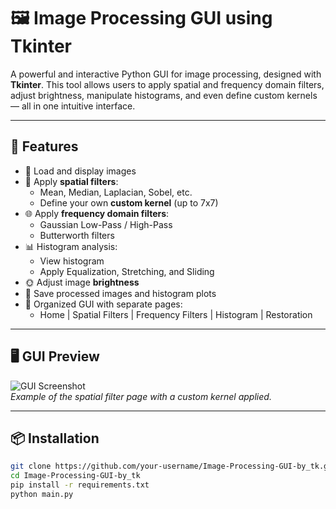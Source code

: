 # 🖼️ Image Processing GUI using Tkinter

A powerful and interactive Python GUI for image processing, designed with **Tkinter**. This tool allows users to apply spatial and frequency domain filters, adjust brightness, manipulate histograms, and even define custom kernels — all in one intuitive interface.

---

## 🚀 Features

- 📂 Load and display images
- 🧠 Apply **spatial filters**:
  - Mean, Median, Laplacian, Sobel, etc.
  - Define your own **custom kernel** (up to 7x7)
- 🌐 Apply **frequency domain filters**:
  - Gaussian Low-Pass / High-Pass
  - Butterworth filters
- 📊 Histogram analysis:
  - View histogram
  - Apply Equalization, Stretching, and Sliding
- 🌞 Adjust image **brightness**
- 💾 Save processed images and histogram plots
- 🧭 Organized GUI with separate pages:
  - Home | Spatial Filters | Frequency Filters | Histogram | Restoration

---

## 🖥️ GUI Preview

![GUI Screenshot](images/gui_preview.png)  
*Example of the spatial filter page with a custom kernel applied.*

---

## 📦 Installation

```bash
git clone https://github.com/your-username/Image-Processing-GUI-by_tk.git
cd Image-Processing-GUI-by_tk
pip install -r requirements.txt
python main.py
